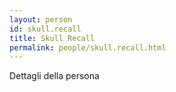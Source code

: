 ```yaml
---
layout: person
id: skull.recall
title: Skull Recall
permalink: people/skull.recall.html
---
```


Dettagli della persona